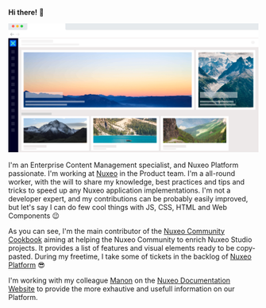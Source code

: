 **Hi there!** :wave:

<img src="https://github.com/gcarlin/gcarlin/blob/master/product_mockups-2.png?raw=true"/>

I'm an Enterprise Content Management specialist, and Nuxeo Platform passionate. I'm working at [Nuxeo](www.nuxeo.com) in the Product team. I'm a all-round worker, with the will to share my knowledge, best practices and tips and tricks to speed up any Nuxeo application implementations. I'm not a developer expert, and my contributions can be probably easily improved, but let's say I can do few cool things with JS, CSS, HTML and Web Components :wink:

As you can see, I'm the main contributor of the [Nuxeo Community Cookbook](https://github.com/nuxeo/nuxeo-studio-community-cookbook) aiming at helping the Nuxeo Community to enrich Nuxeo Studio projects. It provides a list of features and visual elements ready to be copy-pasted. During my freetime, I take some of tickets in  the backlog of [Nuxeo Platform](https://github.com/nuxeo) :sunglasses:

I'm working with my colleague [Manon](https://github.com/manonlumeau) on the [Nuxeo Documentation Website](https://doc.nuxeo.com) to provide the more exhautive and usefull information on our Platform.
